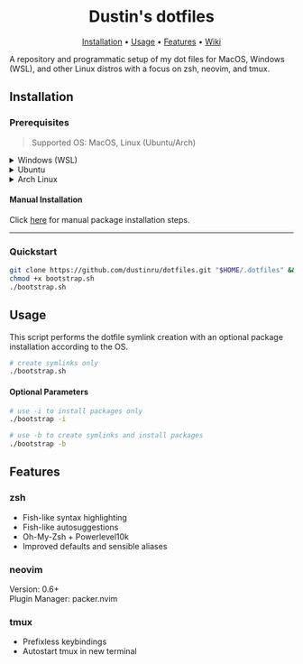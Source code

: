 <div align="center">

# Dustin's dotfiles

[Installation](#installation) • [Usage](#usage) • [Features](#features) • [Wiki](https://github.com/dustinru/dotfiles/wiki)

</div>

A repository and programmatic setup of my dot files for MacOS, Windows (WSL), and other Linux distros with a focus on zsh, neovim, and tmux.

## Installation

### Prerequisites

> Supported OS: MacOS, Linux (Ubuntu/Arch)

<details>
<summary>Windows (WSL)</summary>

1. Make sure to enable Virtualization

    * In Bios

        > In the BIOS settings, find the configuration items related to the CPU and enable virtualization; the setting may be called VT-x, AMD-V, SVM, or Vanderpool. Enable Intel VT-d or AMD IOMMU if the options are available.  
        > Save your changes and reboot.

    * In Powershell

        ```shell
        dism.exe /online /enable-feature /featurename:VirtualMachinePlatform /all /norestart
        ```

2. Install Windows Terminal from the [Microsoft Store](https://www.microsoft.com/en-us/p/windows-terminal/9n0dx20hk701)

3. Install WSL

    ```bash
    wsl --install
    ```

4. Install Ubuntu 20.04 or your preferred OS from the [Microsoft Store](https://www.microsoft.com/en-us/p/ubuntu-2004-lts/9n6svws3rx71)

</details>

<details>
<summary>Ubuntu</summary>

1. Install neovim

    ```bash
    # Nightly
    sudo add-apt-repository ppa:neovim-ppa/unstable

    sudo apt-get update
    sudo apt-get install neovim
    ```

</details>

<details>
<summary>Arch Linux</summary>

1. Install yay

    ```bash
    pacman -S --needed git base-devel
    cd /tmp/ && git clone https://aur.archlinux.org/yay.git
    cd yay
    makepkg -si
    ```

</details>

#### Manual Installation
Click [here](../../Manual-Installation) for manual package installation steps.

---

### Quickstart

```bash
git clone https://github.com/dustinru/dotfiles.git "$HOME/.dotfiles" && cd "$HOME/.dotfiles"
chmod +x bootstrap.sh
./bootstrap.sh
```

## Usage

This script performs the dotfile symlink creation with an optional package installation according to the OS.
```bash
# create symlinks only
./bootstrap.sh
```

#### Optional Parameters
```bash
# use -i to install packages only
./bootstrap -i

# use -b to create symlinks and install packages
./bootstrap -b
```

## Features

### zsh

* Fish-like syntax highlighting
* Fish-like autosuggestions
* Oh-My-Zsh + Powerlevel10k
* Improved defaults and sensible aliases

### neovim

Version: 0.6+  
Plugin Manager: packer.nvim

### tmux

* Prefixless keybindings
* Autostart tmux in new terminal
